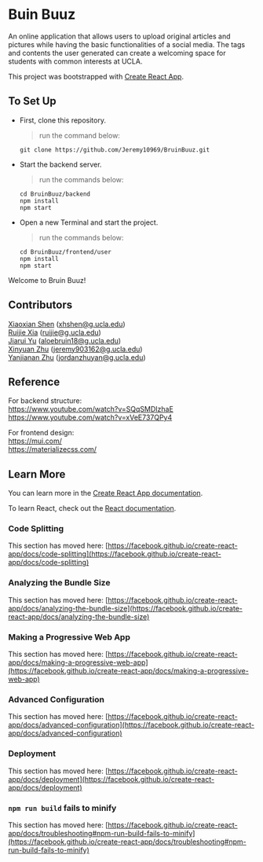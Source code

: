 # Buin Buuz

An online application that allows users to upload original articles and pictures while having the basic functionalities of a social media. The tags and contents the user generated can create a welcoming space for students with common interests at UCLA.

This project was bootstrapped with [Create React App](https://github.com/facebook/create-react-app).

## To Set Up

- First, clone this repository.
    > run the command below:

    ```
    git clone https://github.com/Jeremy10969/BruinBuuz.git
    ```

- Start the backend server.
    > run the commands below:

    ```
    cd BruinBuuz/backend
    npm install
    npm start
    ```

- Open a new Terminal and start the project.
    > run the commands below:

    ```
    cd BruinBuuz/frontend/user
    npm install
    npm start
    ```

Welcome to Bruin Buuz!

## Contributors

[Xiaoxian Shen](https://github.com/hercysn) (xhshen@g.ucla.edu) <br />
[Ruijie Xia](https://github.com/Evelyn406) (ruijie@g.ucla.edu) <br />
[Jiarui Yu](https://github.com/jiaruiyu18) (aloebruin18@g.ucla.edu) <br />
[Xinyuan Zhu](https://github.com/Jeremy10969) (jeremy903162@g.ucla.edu) <br />
[Yanjianan Zhu](https://github.com/jordanzhuy) (jordanzhuyan@g.ucla.edu) <br />

## Reference

For backend structure: <br />
https://www.youtube.com/watch?v=SQqSMDIzhaE <br />
https://www.youtube.com/watch?v=xVeE737QPy4

For frontend design: <br />
https://mui.com/ <br />
https://materializecss.com/


## Learn More

You can learn more in the [Create React App documentation](https://facebook.github.io/create-react-app/docs/getting-started).

To learn React, check out the [React documentation](https://reactjs.org/).

### Code Splitting

This section has moved here: [https://facebook.github.io/create-react-app/docs/code-splitting](https://facebook.github.io/create-react-app/docs/code-splitting)

### Analyzing the Bundle Size

This section has moved here: [https://facebook.github.io/create-react-app/docs/analyzing-the-bundle-size](https://facebook.github.io/create-react-app/docs/analyzing-the-bundle-size)

### Making a Progressive Web App

This section has moved here: [https://facebook.github.io/create-react-app/docs/making-a-progressive-web-app](https://facebook.github.io/create-react-app/docs/making-a-progressive-web-app)

### Advanced Configuration

This section has moved here: [https://facebook.github.io/create-react-app/docs/advanced-configuration](https://facebook.github.io/create-react-app/docs/advanced-configuration)

### Deployment

This section has moved here: [https://facebook.github.io/create-react-app/docs/deployment](https://facebook.github.io/create-react-app/docs/deployment)

### `npm run build` fails to minify

This section has moved here: [https://facebook.github.io/create-react-app/docs/troubleshooting#npm-run-build-fails-to-minify](https://facebook.github.io/create-react-app/docs/troubleshooting#npm-run-build-fails-to-minify)
